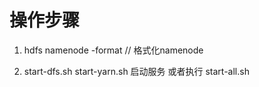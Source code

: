 # 操作步骤



1. hdfs namenode -format // 格式化namenode

2. start-dfs.sh start-yarn.sh 启动服务 或者执行 start-all.sh
